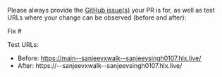 Please always provide the [GitHub issue(s)](../issues) your PR is for, as well as test URLs where your change can be observed (before and after):

Fix #<gh-issue-id>

Test URLs:
- Before: https://main--sanjeevxwalk--sanjeevsingh0107.hlx.live/
- After: https://<branch>--sanjeevxwalk--sanjeevsingh0107.hlx.live/
